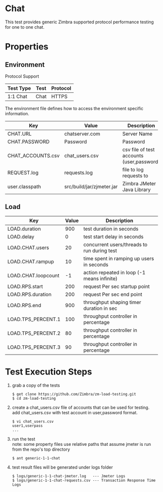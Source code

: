 # Chat

This test provides generic Zimbra supported protocol performance testing for one to one chat.

# Properties

## Environment

Protocol Support

|Test Type|Test    |Protocol|
|---------|--------|--------|
|1:1 Chat |Chat    |HTTPS   |

The environment file defines how to access the environment specific information.

|Key                    |Value          |Description                         |
|-----------------------|---------------|------------------------------------|
|CHAT.URL               |chatserver.com |Server Name   			     |
|CHAT.PASSWORD          |Password       |Password      			     |
|CHAT_ACCOUNTS.csv      |chat_users.csv |csv file of test accounts (user,password)|
|REQUEST.log            |requests.log   |file to log requests to   	     |
|user.classpath         |src/build/jar/zjmeter.jar|Zimbra JMeter Java Library|

## Load


|Key                           |Value|Description                                 |
|------------------------------|-----|--------------------------------------------|
|LOAD.duration                 |900  |test duration in seconds                    |
|LOAD.delay                    |0    |test start delay in seconds                 |
|LOAD.CHAT.users               |20   |concurrent users/threads to run during test |
|LOAD.CHAT.rampup              |10   |time spent in ramping up users in seconds   |
|LOAD.CHAT.loopcount           |-1   |action repeated in loop (-1 means infinite) |
|LOAD.RPS.start                |200  |request Per sec startup point               |
|LOAD.RPS.duration             |200  |request Per sec end point	                  |
|LOAD.RPS.end                  |900  |throughput shaping timer duration in sec    |
|LOAD.TPS_PERCENT.1            |100  |throughput controller in percentage         |
|LOAD.TPS_PERCENT.2            |80   |throughput controller in percentage         |
|LOAD.TPS_PERCENT.3            |90   |throughput controller in percentage         |


# Test Execution Steps

1. grab a copy of the tests

   ```
   $ get clone https://github.com/Zimbra/zm-load-testing.git 
   $ cd zm-load-testing
   ```

2. create a chat_users.csv file of accounts that can be used for testing.
   add chat_users.csv with test account in user,password format.

   ``` 
   $ vi chat_users.csv
   user1,userpass
   ...
   ```

3. run the test  
   note: some property files use relative paths that assume jmeter is run from the repo's top directory

   ```
   $ ant generic-1-1-chat
   ```
 
4. test result files will be generated under logs folder

   ```
   $ logs/generic-1-1-chat-jmeter.log   --- Jmeter Logs
   $ logs/generic-1-1-chat-requests.csv	--- Transaction Response Time Logs
   ```
